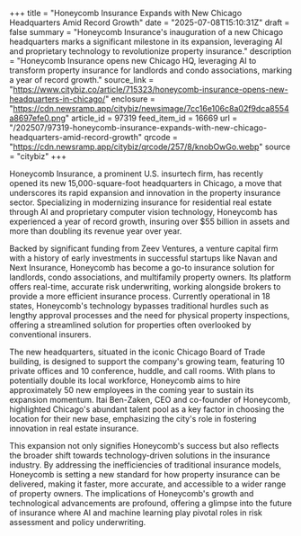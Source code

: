 +++
title = "Honeycomb Insurance Expands with New Chicago Headquarters Amid Record Growth"
date = "2025-07-08T15:10:31Z"
draft = false
summary = "Honeycomb Insurance's inauguration of a new Chicago headquarters marks a significant milestone in its expansion, leveraging AI and proprietary technology to revolutionize property insurance."
description = "Honeycomb Insurance opens new Chicago HQ, leveraging AI to transform property insurance for landlords and condo associations, marking a year of record growth."
source_link = "https://www.citybiz.co/article/715323/honeycomb-insurance-opens-new-headquarters-in-chicago/"
enclosure = "https://cdn.newsramp.app/citybiz/newsimage/7cc16e106c8a02f9dca8554a8697efe0.png"
article_id = 97319
feed_item_id = 16669
url = "/202507/97319-honeycomb-insurance-expands-with-new-chicago-headquarters-amid-record-growth"
qrcode = "https://cdn.newsramp.app/citybiz/qrcode/257/8/knobOwGo.webp"
source = "citybiz"
+++

<p>Honeycomb Insurance, a prominent U.S. insurtech firm, has recently opened its new 15,000-square-foot headquarters in Chicago, a move that underscores its rapid expansion and innovation in the property insurance sector. Specializing in modernizing insurance for residential real estate through AI and proprietary computer vision technology, Honeycomb has experienced a year of record growth, insuring over $55 billion in assets and more than doubling its revenue year over year.</p><p>Backed by significant funding from Zeev Ventures, a venture capital firm with a history of early investments in successful startups like Navan and Next Insurance, Honeycomb has become a go-to insurance solution for landlords, condo associations, and multifamily property owners. Its platform offers real-time, accurate risk underwriting, working alongside brokers to provide a more efficient insurance process. Currently operational in 18 states, Honeycomb's technology bypasses traditional hurdles such as lengthy approval processes and the need for physical property inspections, offering a streamlined solution for properties often overlooked by conventional insurers.</p><p>The new headquarters, situated in the iconic Chicago Board of Trade building, is designed to support the company's growing team, featuring 10 private offices and 10 conference, huddle, and call rooms. With plans to potentially double its local workforce, Honeycomb aims to hire approximately 50 new employees in the coming year to sustain its expansion momentum. Itai Ben-Zaken, CEO and co-founder of Honeycomb, highlighted Chicago's abundant talent pool as a key factor in choosing the location for their new base, emphasizing the city's role in fostering innovation in real estate insurance.</p><p>This expansion not only signifies Honeycomb's success but also reflects the broader shift towards technology-driven solutions in the insurance industry. By addressing the inefficiencies of traditional insurance models, Honeycomb is setting a new standard for how property insurance can be delivered, making it faster, more accurate, and accessible to a wider range of property owners. The implications of Honeycomb's growth and technological advancements are profound, offering a glimpse into the future of insurance where AI and machine learning play pivotal roles in risk assessment and policy underwriting.</p>